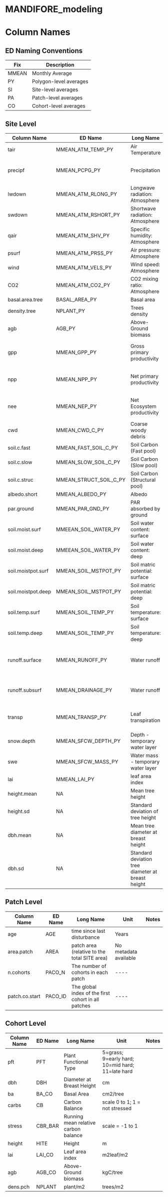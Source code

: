# MANDIFORE_modeling

# Column Names

## ED Naming Conventions

Fix | Description 
-------|------------
MMEAN | Monthly Average
PY | Polygon-level averages
SI | Site-level averages
PA | Patch-level averages
CO | Cohort-level averages


## Site Level

 Column Name   |   ED Name  |  Long Name |  Unit  |  Notes  | 
---------------|-------------------|-------------|-------------|-------------|
tair | MMEAN_ATM_TEMP_PY | Air Temperature |  K
precipf | MMEAN_PCPG_PY | Precipitation | kg/m2/mo | Converted from seconds to months
lwdown | MMEAN_ATM_RLONG_PY | Longwave radiation: Atmosphere | W/m2
swdown | MMEAN_ATM_RSHORT_PY | Shortwave radiation: Atmosphere | W/m2
qair | MMEAN_ATM_SHV_PY | Specific humidity: Atmosphere |kg/kg
psurf | MMEAN_ATM_PRSS_PY | Air pressure: Atmosphere | Pa
wind | MMEAN_ATM_VELS_PY | Wind speed: Atmosphere | m/s
CO2 | MMEAN_ATM_CO2_PY | CO2 mixing ratio: Atmosphere | umol/mol
basal.area.tree | BASAL_AREA_PY | Basal area | cm2/m2 | Trees only
density.tree | NPLANT_PY | Trees density | plants/m2 | Trees only
agb | AGB_PY | Above-Ground biomass | kgC/m2
gpp | MMEAN_GPP_PY | Gross primary productivity | kgC/m2/mo | Converted from seconds to months
npp | MMEAN_NPP_PY | Net primary productivity | kgC/m2/mo | Converted from seconds to months
nee | MMEAN_NEP_PY | Net Ecosystem productivity | kgC/m2/mo | Converted from seconds to months
cwd | MMEAN_CWD_C_PY | Coarse woody debris | kgC/m2
soil.c.fast | MMEAN_FAST_SOIL_C_PY | Soil Carbon (Fast pool) | kgC/m2
soil.c.slow | MMEAN_SLOW_SOIL_C_PY | Soil Carbon (Slow pool) | kgC/m2
soil.c.struc | MMEAN_STRUCT_SOIL_C_PY | Soil Carbon (Structural pool) | kgC/m2
albedo.short | MMEAN_ALBEDO_PY | Albedo | ---
par.ground | MMEAN_PAR_GND_PY | PAR absorbed by ground | ---
soil.moist.surf | MMEEAN_SOIL_WATER_PY | Soil water content: surface| m3/m3 | Pulled out of ED variable
soil.moist.deep | MMEEAN_SOIL_WATER_PY | Soil water content: deep| m3/m3 | Pulled out of ED variable
soil.moistpot.surf | MMEAN_SOIL_MSTPOT_PY | Soil matric potential: surface | m | Pulled out of ED variable
soil.moistpot.deep | MMEAN_SOIL_MSTPOT_PY | Soil matric potential: deep | m | Pulled out of ED variable
soil.temp.surf | MMEAN_SOIL_TEMP_PY | Soil temperature: surface | K | Pulled out of ED variable
soil.temp.deep | MMEAN_SOIL_TEMP_PY | Soil temperature: deep | K | Pulled out of ED variable
runoff.surface | MMEAN_RUNOFF_PY | Water runoff | kg/m2/mo | Converted from seconds to monthse
runoff.subsurf | MMEAN_DRAINAGE_PY | Water runoff | kg/m2/mo | Converted from seconds to months
transp | MMEAN_TRANSP_PY | Leaf transpiration | kg/m2/mo | Converted from seconds to months
snow.depth | MMEAN_SFCW_DEPTH_PY | Depth - temporary water layer | m
swe | MMEAN_SFCW_MASS_PY | Water mass - temporary water layer | kg/m2
lai | MMEAN_LAI_PY | leaf area index | m2leaf/m2
height.mean | NA | Mean tree height | m 
height.sd | NA | Standard deviation of tree height | m 
dbh.mean | NA | Mean tree diameter at breast height | cm 
dbh.sd | NA | Standard deviation tree diameter at breast height | cm 

## Patch Level

 Column Name   |   ED Name  |  Long Name |  Unit |  Notes  | 
---------------|-------------------|-------------|-------------|-------------|
age | AGE | time since last disturbance  |  Years
area.patch | AREA | patch area (relative to the total SITE area) | No metadata available
n.cohorts | PACO_N | The number of cohorts in each patch | ----
patch.co.start | PACO_ID | The global index of the first cohort in all patches | ----

## Cohort Level

 Column Name   |   ED Name  |  Long Name |  Unit  |  Notes  |  
---------------|-------------------|-------------|-------------|-------------|
pft | PFT | Plant Functional Type | 5=grass; 9=early hard; 10=mid hard; 11=late hard
dbh | DBH | Diameter at Breast Height | cm
ba | BA_CO | Basal Area | cm2/tree
carbs | CB | Carbon Balance | scale 0 to 1; 1 = not stressed
stress | CBR_BAR | Running mean relative carbon balance | scale = -1 to 1
height | HITE | Height | m
lai | LAI_CO | Leaf area index | m2leaf/m2
agb | AGB_CO | Above-Ground biomass |  kgC/tree
dens.pch | NPLANT | plant/m2 | trees/m2

